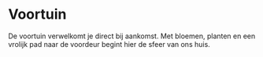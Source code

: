 # Voortuin

De voortuin verwelkomt je direct bij aankomst. Met bloemen, planten en een vrolijk pad naar de voordeur begint hier de sfeer van ons huis.
